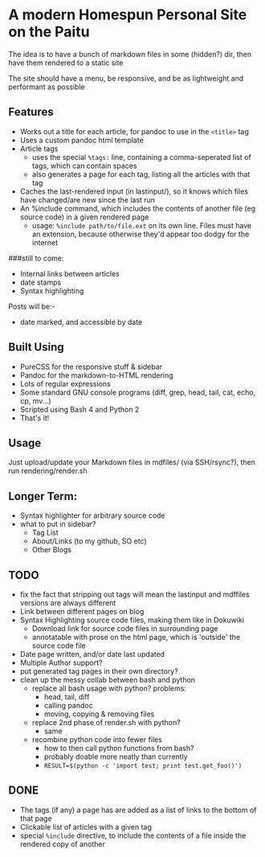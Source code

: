 A modern Homespun Personal Site on the Paitu
============================================

The idea is to have a bunch of markdown files in some (hidden?) dir, then have them rendered to a static site

The site should have a menu, be responsive, and be as lightweight and performant as possible

Features
--------

* Works out a title for each article, for pandoc to use in the `<title>` tag
* Uses a custom pandoc html template
* Article tags
    - uses the special `%tags:` line, containing a comma-seperated list of tags, which can contain spaces
    - also generates a page for each tag, listing all the articles with that tag
* Caches the last-rendered input (in lastinput/), so it knows which files have changed/are new since the last run
* An %include command, which includes the contents of another file (eg source code) in a given rendered page
	- usage: `%include path/to/file.ext` on its own line. Files must have an extension, because otherwise they'd appear too dodgy for the internet

###still to come:

* Internal links between articles
* date stamps
* Syntax highlighting

Posts will be:-

* date marked, and accessible by date

Built Using
-----------

* PureCSS for the responsive stuff & sidebar
* Pandoc for the markdown-to-HTML rendering
* Lots of regular expressions
* Some standard GNU console programs (diff, grep, head, tail, cat, echo, cp, mv...)
* Scripted using Bash 4 and Python 2
* That's it!


Usage
---

Just upload/update your Markdown files in mdfiles/ (via SSH/rsync?), then run rendering/render.sh
	

Longer Term:
------------
* Syntax highlighter for arbitrary source code
* what to put in sidebar?
	- Tag List
	- About/Links (to my github, SO etc)
	- Other Blogs

TODO
----
* fix the fact that stripping out tags will mean the lastinput and mdffiles versions are always different
* Link between different pages on blog
* Syntax Highlighting source code files, making them like in Dokuwiki
	- Download link for source code files in surrounding page
	- annotatable with prose on the html page, which is 'outside' the source code file
* Date page written, and/or date last updated
* Multiple Author support?
* put generated tag pages in their own directory?
* clean up the messy collab between bash and python
	- replace all bash usage with python? problems:
		* head, tail, diff
		* calling pandoc
		* moving, copying & removing files
	- replace 2nd phase of render.sh with python?
		* same
	- recombine python code into fewer files
		* how to then call python functions from bash? 
		* probably doable more neatly than currently
		* `RESULT=$(python -c 'import test; print test.get_foo()')`

DONE
----
* The tags (if any) a page has are added as a list of links to the bottom of that page
* Clickable list of articles with a given tag
* special `%include` directive, to include the contents of a file inside the rendered copy of another
